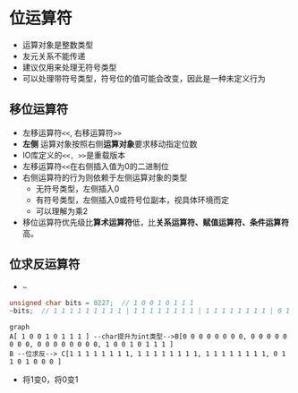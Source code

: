 # 位运算符

- 运算对象是整数类型
- 友元关系不能传递
- 建议仅用来处理无符号类型
- 可以处理带符号类型，符号位的值可能会改变，因此是一种未定义行为

## 移位运算符

- 左移运算符`<<`, 右移运算符`>>`
- **左侧** 运算对象按照右侧**运算对象**要求移动指定位数
- IO库定义的`<<, >>`是重载版本
- 左移运算符`<<`在右侧插入值为0的二进制位
- 右侧运算符的行为则依赖于左侧运算对象的类型
  - 无符号类型，左侧插入0
  - 有符号类型，左侧插入0或符号位副本，视具体环境而定
  - 可以理解为乘2
- 移位运算符优先级比**算术运算符**低，比**关系运算符、赋值运算符、条件运算符**高。

## 位求反运算符

- `~`

```c++
unsigned char bits = 0227;  // 1 0 0 1 0 1 1 1
~bits;  // 1 1 1 1 1 1 1 1 1 | 1 1 1 1 1 1 1 1 | 1 1 1 1 1 1 1 1 | 0 1 1 0 1 0 0 0 |
```

```mermaid
graph
A[ 1 0 0 1 0 1 1 1 ] --char提升为int类型-->B[0 0 0 0 0 0 0 0, 0 0 0 0 0 0 0 0, 0 0 0 0 0 0 0 0, 1 0 0 1 0 1 1 1 ]
B --位求反--> C[1 1 1 1 1 1 1 1, 1 1 1 1 1 1 1 1, 1 1 1 1 1 1 1 1, 0 1 1 0 1 0 0 0 ]
```

- 将1变0，将0变1